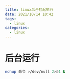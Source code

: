 ```yaml
---
title: linux后台挂起执行
date: 2021/10/14 10:42
tags:
  - linux
categories:
  - linux
---
```


# 后台运行
```bash
nohup 命令 >/dev/null 2>&1 &
```
